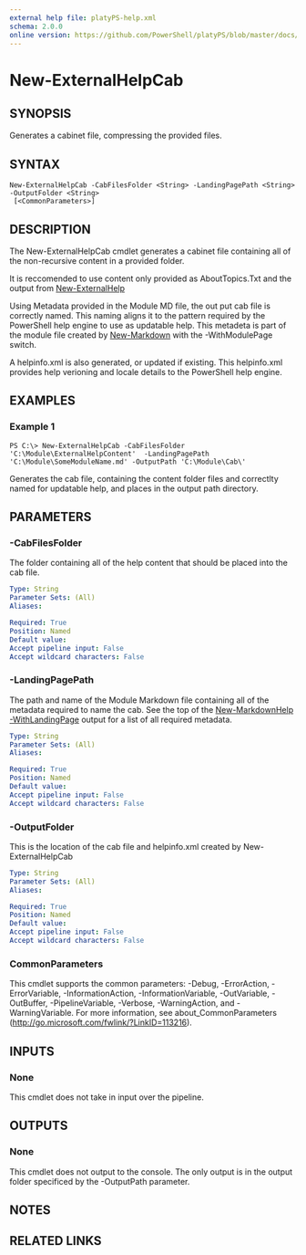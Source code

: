 ```yaml
---
external help file: platyPS-help.xml
schema: 2.0.0
online version: https://github.com/PowerShell/platyPS/blob/master/docs/New-ExternalHelpCab.md
---
```


# New-ExternalHelpCab
## SYNOPSIS
Generates a cabinet file, compressing the provided files.
## SYNTAX

```
New-ExternalHelpCab -CabFilesFolder <String> -LandingPagePath <String> -OutputFolder <String>
 [<CommonParameters>]
```

## DESCRIPTION
The New-ExternalHelpCab cmdlet generates a cabinet file containing all of the non-recursive content in a provided folder.

It is reccomended to use content only provided as AboutTopics.Txt and the output from [New-ExternalHelp](New-ExternalHelp.MD)

Using Metadata provided in the Module MD file, the out put cab file is correctly named.
This naming aligns it to the pattern required by the PowerShell help engine to use as updatable help.
This metadeta is part of the module file created by [New-Markdown](New-MarkdownHelp.md) with the -WithModulePage switch. 

A helpinfo.xml is also generated, or updated if existing.
This helpinfo.xml provides help verioning and locale details to the PowerShell help engine.
## EXAMPLES

### Example 1
```
PS C:\> New-ExternalHelpCab -CabFilesFolder 'C:\Module\ExternalHelpContent'  -LandingPagePath 'C:\Module\SomeModuleName.md' -OutputPath 'C:\Module\Cab\'
```

Generates the cab file, containing the content folder files and correctlty named for updatable help, and places in the output path directory.
## PARAMETERS

### -CabFilesFolder
The folder containing all of the help content that should be placed into the cab file.


```yaml
Type: String
Parameter Sets: (All)
Aliases: 

Required: True
Position: Named
Default value: 
Accept pipeline input: False
Accept wildcard characters: False
```

### -LandingPagePath
The path and name of the Module Markdown file containing all of the metadata required to name the cab. 
See the top of the [New-MarkdownHelp -WithLandingPage](New-MarkdownHelp.md) output for a list of all required metadata.


```yaml
Type: String
Parameter Sets: (All)
Aliases: 

Required: True
Position: Named
Default value: 
Accept pipeline input: False
Accept wildcard characters: False
```

### -OutputFolder
This is the location of the cab file and helpinfo.xml created by New-ExternalHelpCab


```yaml
Type: String
Parameter Sets: (All)
Aliases: 

Required: True
Position: Named
Default value: 
Accept pipeline input: False
Accept wildcard characters: False
```

### CommonParameters
This cmdlet supports the common parameters: -Debug, -ErrorAction, -ErrorVariable, -InformationAction, -InformationVariable, -OutVariable, -OutBuffer, -PipelineVariable, -Verbose, -WarningAction, and -WarningVariable. For more information, see about_CommonParameters (http://go.microsoft.com/fwlink/?LinkID=113216).
## INPUTS

### None
This cmdlet does not take in input over the pipeline.
## OUTPUTS

### None
This cmdlet does not output to the console. The only output is in the output folder specificed by the -OutputPath parameter.
## NOTES

## RELATED LINKS

